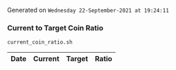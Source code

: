 Generated on `Wednesday 22-September-2021 at 19:24:11`

### Current to Target Coin Ratio
`current_coin_ratio.sh`

Date|Current|Target|Ratio
---|---|---|---
